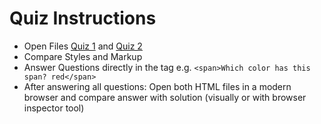 # Quiz Instructions

- Open Files [Quiz 1](./quiz1.html) and [Quiz 2](./quiz2.html)
- Compare Styles and Markup 
- Answer Questions directly in the tag e.g. `<span>Which color has this span? red</span>`
- After answering all questions: Open both HTML files in a modern browser and compare answer with solution (visually or with browser inspector tool)